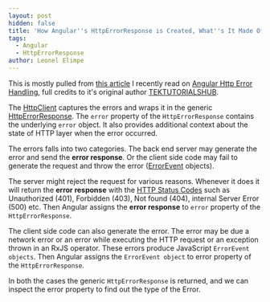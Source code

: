 ```yaml
---
layout: post
hidden: false
title: 'How Angular''s HttpErrorResponse is Created, What''s It Made Of?'
tags:
  - Angular
  - HttpErrorResponse
author: Leonel Elimpe
---
```

This is mostly pulled from [this article](https://www.tektutorialshub.com/angular/angular-http-error-handling/) I recently read on [Angular Http Error Handling](https://www.tektutorialshub.com/angular/angular-http-error-handling/), full credits to it's original author [TEKTUTORIALSHUB](https://www.tektutorialshub.com/).

The [HttpClient](https://angular.io/guide/http) captures the errors and wraps it in the generic [HttpErrorResponse](https://angular.io/api/common/http/HttpErrorResponse). The `error` property of the `HttpErrorResponse` contains the underlying `error` object. It also provides additional context about the state of HTTP layer when the error occurred.

The errors falls into two categories. The back end server may generate the error and send the **error response**. Or the client side code may fail to generate the request and throw the error ([ErrorEvent](https://developer.mozilla.org/en-US/docs/Web/API/ErrorEvent) objects).

The server might reject the request for various reasons. Whenever it does it will return the **error response** with the [HTTP Status Codes](https://en.wikipedia.org/wiki/List_of_HTTP_status_codes) such as Unauthorized (401), Forbidden (403), Not found (404), internal Server Error (500) etc. Then Angular assigns the **error response** to `error` property of the `HttpErrorResponse`.

The client side code can also generate the error. The error may be due a network error or an error while executing the HTTP request or an exception thrown in an RxJS operator. These errors produce JavaScript `ErrorEvent objects`. Then Angular assigns the `ErrorEvent object` to error property of the `HttpErrorResponse`.

In both the cases the generic `HttpErrorResponse` is returned, and we can inspect the error property to find out the type of the Error.
